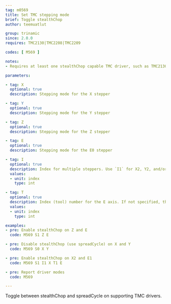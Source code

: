 ```yaml
---
tag: m0569
title: Set TMC stepping mode
brief: Toggle stealthChop
author: teemuatlut

group: trinamic
since: 2.0.0
requires: TMC2130|TMC2208|TMC2209

codes: [ M569 ]

notes:
- Requires at least one stealthChop capable TMC driver, such as TMC2130, TMC2208, or TMC2209.

parameters:

- tag: X
  optional: true
  description: Stepping mode for the X stepper

- tag: Y
  optional: true
  description: Stepping mode for the Y stepper

- tag: Z
  optional: true
  description: Stepping mode for the Z stepper

- tag: E
  optional: true
  description: Stepping mode for the E0 stepper

- tag: I
  optional: true
  description: Index for multiple steppers. Use `I1` for X2, Y2, and/or Z2, and `I2` for Z3.
  values:
  - unit: index
    type: int

- tag: T
  optional: true
  description: Index (tool) number for the E axis. If not specified, the E0 extruder.
  values:
  - unit: index
    type: int

examples:
- pre: Enable stealthChop on Z and E
  code: M569 S1 Z E

- pre: Disable stealthChop (use spreadCycle) on X and Y
  code: M569 S0 X Y

- pre: Enable stealthChop on X2 and E1
  code: M569 S1 I1 X T1 E

- pre: Report driver modes
  code: M569

---
```


Toggle between stealthChop and spreadCycle on supporting TMC drivers.
